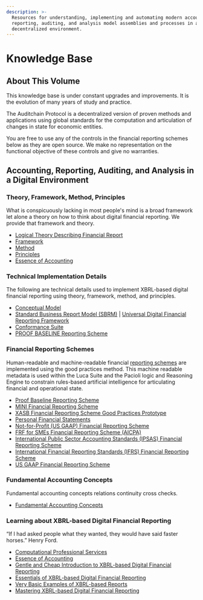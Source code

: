 ```yaml
---
description: >-
  Resources for understanding, implementing and automating modern accounting,
  reporting, auditing, and analysis model assemblies and processes in a
  decentralized environment.
---
```


# Knowledge Base

## About This Volume

This knowledge base is under constant upgrades and improvements. It is the evolution of many years of study and practice.&#x20;

The Auditchain Protocol is a decentralized version of proven methods and applications using global standards for the computation and articulation of changes in state for economic entities.&#x20;

You are free to use any of the controls in the financial reporting schemes below as they are open source. We make no representation on the functional objective of these controls and give no warranties.

## Accounting, Reporting, Auditing, and Analysis in a Digital Environment

### Theory, Framework, Method, Principles

What is conspicuously lacking in most people's mind is a broad framework let alone a theory on how to think about digital financial reporting. We provide that framework and theory.

* [Logical Theory Describing Financial Report](http://accounting.auditchain.finance/framework/LogicalTheoryDescribingFinancialReport.pdf)
* [Framework](http://accounting.auditchain.finance/framework/OpenSourceFramework.pdf)
* [Method](http://accounting.auditchain.finance/framework/MethodOverview.pdf)
* [Principles](http://accounting.auditchain.finance/framework/Principles.pdf)
* [Essence of Accounting](http://xbrlsite.azurewebsites.net/2020/Library/EssenceOfAccounting.pdf)

### Technical Implementation Details

The following are technical details used to implement XBRL-based digital financial reporting using theory, framework, method, and principles.

* [Conceptual Model](http://accounting.auditchain.finance/cm/index.html)
* [Standard Business Report Model (SBRM)](http://accounting.auditchain.finance/sbrm/index.html) | [Universal Digital Financial Reporting Framework](http://accounting.auditchain.finance/udfrf/index.html)
* [Conformance Suite](http://accounting.auditchain.finance/conformance/index.xml)
* [PROOF BASELINE Reporting Scheme](http://accounting.auditchain.finance/reporting-scheme/proof/documentation/Index.html)

### Financial Reporting Schemes

Human-readable and machine-readable financial [reporting schemes](http://accounting.auditchain.finance/reporting-scheme/index.html) are implemented using the good practices method. This machine readable metadata is used within the Luca Suite and the Pacioli logic and Reasoning Engine to constrain rules-based artificial intelligence for articulating financial and operational state.

* [Proof Baseline Reporting Scheme](http://accounting.auditchain.finance/reporting-scheme/proof/documentation/Index.html)
* [MINI Financial Reporting Scheme](http://accounting.auditchain.finance/reporting-scheme/mini/documentation/Index.html)
* [XASB Financial Reporting Scheme Good Practices Prototype](http://accounting.auditchain.finance/reporting-scheme/xasb/documentation/Index.html)
* [Personal Financial Statements](http://accounting.auditchain.finance/reporting-scheme/pfs/documentation/Index.html)
* [Not-for-Profit (US GAAP) Financial Reporting Scheme](http://accounting.auditchain.finance/reporting-scheme/nfp/documentation/Index.html)
* [FRF for SMEs Financial Reporting Scheme (AICPA)](http://accounting.auditchain.finance/reporting-scheme/frf-sme/documentation/Index.html)
* [International Public Sector Accounting Standards (IPSAS) Financial Reporting Scheme](http://accounting.auditchain.finance/reporting-scheme/ipsas/documentation/Index.html)
* [International Financial Reporting Standards (IFRS) Financial Reporting Scheme](http://accounting.auditchain.finance/reporting-scheme/ifrs-full/documentation/Index.html)
* [US GAAP Financial Reporting Scheme](http://accounting.auditchain.finance/reporting-scheme/us-gaap/documentation/Index.html)

### Fundamental Accounting Concepts

Fundamental accounting concepts relations continuity cross checks.

* [Fundamental Accounting Concepts](http://accounting.auditchain.finance/fac/Index.html)

### Learning about XBRL-based Digital Financial Reporting

“If I had asked people what they wanted, they would have said faster horses.” Henry Ford.

* [Computational Professional Services](http://accounting.auditchain.finance/library/ComputationalProfessionalServices.pdf)
* [Essence of Accounting](http://xbrlsite.azurewebsites.net/2020/Library/EssenceOfAccounting.pdf)
* [Gentle and Cheap Introduction to XBRL-based Digital Financial Reporting](http://xbrlsite.azurewebsites.net/2020/introduction/GentleIntroduction-Tutorial.pdf)
* [Essentials of XBRL-based Digital Financial Reporting](http://xbrlsite.azurewebsites.net/2021/essentials/EssentialsOfXBRLBasedDigitalFinancialReporting.pdf)
* [Very Basic Examples of XBRL-based Reports](http://accounting.auditchain.finance/examples/index.html)
* [Mastering XBRL-based Digital Financial Reportin](http://accounting.auditchain.finance/mastering/Contents.html)g
